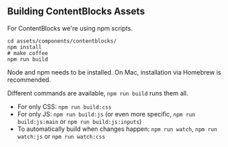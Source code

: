 ## Building ContentBlocks Assets

For ContentBlocks we're using npm scripts. 

```` shell
cd assets/components/contentblocks/
npm install
# make coffee
npm run build
````

Node and npm needs to be installed. On Mac, installation via Homebrew is recommended. 

Different commands are available, `npm run build` runs them all.

- For only CSS: `npm run build:css`
- For only JS: `npm run build:js` (or even more specific, `npm run build:js:main` or `npm run build:js:inputs`)
- To automatically build when changes happen: `npm run watch`, `npm run watch:js` or `npm run watch:css`

